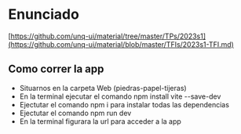 # Enunciado

[https://github.com/unq-ui/material/tree/master/TPs/2023s1](https://github.com/unq-ui/material/blob/master/TFIs/2023s1-TFI.md)


## Como correr la app

* Situarnos en la carpeta Web (piedras-papel-tijeras)
* En la terminal ejecutar el comando npm install vite --save-dev
* Ejectutar el comando npm i para instalar todas las dependencias
* Ejectutar el comando npm run dev
* En la terminal figurara la url para acceder a la app



